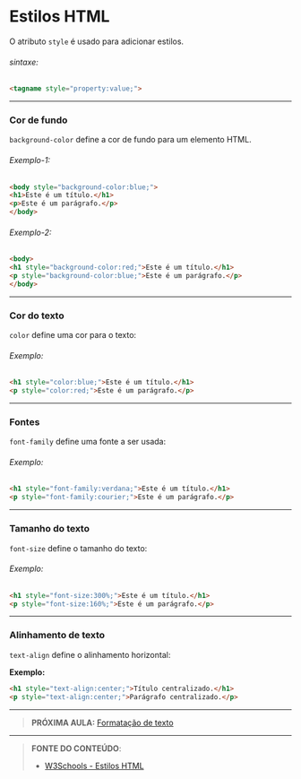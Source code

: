 # Estilos HTML

O atributo `style` é usado para adicionar estilos.

###### sintaxe:

```` html
<tagname style="property:value;">
````

---

### Cor de fundo

`background-color` define a cor de fundo para um elemento HTML.

###### Exemplo-1:

````html
<body style="background-color:blue;">
<h1>Este é um título.</h1>
<p>Este é um parágrafo.</p>
</body>
````

###### Exemplo-2: 

````html
<body>
<h1 style="background-color:red;">Este é um título.</h1>
<p style="background-color:blue;">Este é um parágrafo.</p>
</body>
````

---

### Cor do texto

`color` define uma cor para o texto:

###### Exemplo:

````html
<h1 style="color:blue;">Este é um título.</h1>
<p style="color:red;">Este é um parágrafo.</p>
````

---

### Fontes

`font-family` define uma fonte a ser usada:

###### Exemplo:

````html
<h1 style="font-family:verdana;">Este é um título.</h1>
<p style="font-family:courier;">Este é um parágrafo.</p>
````

---

### Tamanho do texto

`font-size` define o tamanho do texto:

###### Exemplo:

````html
<h1 style="font-size:300%;">Este é um título.</h1>
<p style="font-size:160%;">Este é um parágrafo.</p>
````

---

### Alinhamento de texto

`text-align` define o alinhamento horizontal:

**Exemplo:**

````html
<h1 style="text-align:center;">Título centralizado.</h1>
<p style="text-align:center;">Parágrafo centralizado.</p>
````

***

> **PRÓXIMA AULA:** [Formatação de texto](../2.4-formatacao-texto)

***


> **FONTE DO CONTEÚDO**:
>
> - [W3Schools - Estilos HTML](https://www.w3schools.com/html/html_styles.asp)